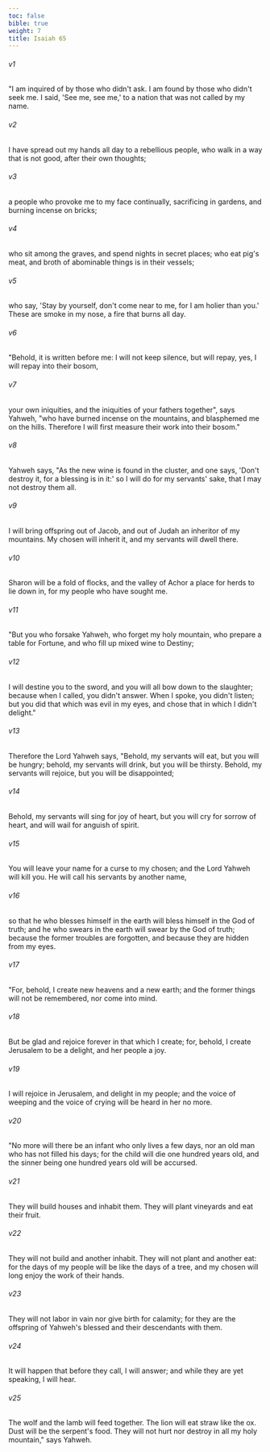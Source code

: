```yaml
---
toc: false
bible: true
weight: 7
title: Isaiah 65
---
```




###### v1 
"I am inquired of by those who didn't ask. I am found by those who didn't seek me. I said, 'See me, see me,' to a nation that was not called by my name. 

###### v2 
I have spread out my hands all day to a rebellious people, who walk in a way that is not good, after their own thoughts; 

###### v3 
a people who provoke me to my face continually, sacrificing in gardens, and burning incense on bricks; 

###### v4 
who sit among the graves, and spend nights in secret places; who eat pig's meat, and broth of abominable things is in their vessels; 

###### v5 
who say, 'Stay by yourself, don't come near to me, for I am holier than you.' These are smoke in my nose, a fire that burns all day. 

###### v6 
"Behold, it is written before me: I will not keep silence, but will repay, yes, I will repay into their bosom, 

###### v7 
your own iniquities, and the iniquities of your fathers together", says Yahweh, "who have burned incense on the mountains, and blasphemed me on the hills. Therefore I will first measure their work into their bosom." 

###### v8 
Yahweh says, "As the new wine is found in the cluster, and one says, 'Don't destroy it, for a blessing is in it:' so I will do for my servants' sake, that I may not destroy them all. 

###### v9 
I will bring offspring out of Jacob, and out of Judah an inheritor of my mountains. My chosen will inherit it, and my servants will dwell there. 

###### v10 
Sharon will be a fold of flocks, and the valley of Achor a place for herds to lie down in, for my people who have sought me. 

###### v11 
"But you who forsake Yahweh, who forget my holy mountain, who prepare a table for Fortune, and who fill up mixed wine to Destiny; 

###### v12 
I will destine you to the sword, and you will all bow down to the slaughter; because when I called, you didn't answer. When I spoke, you didn't listen; but you did that which was evil in my eyes, and chose that in which I didn't delight." 

###### v13 
Therefore the Lord Yahweh says, "Behold, my servants will eat, but you will be hungry; behold, my servants will drink, but you will be thirsty. Behold, my servants will rejoice, but you will be disappointed; 

###### v14 
Behold, my servants will sing for joy of heart, but you will cry for sorrow of heart, and will wail for anguish of spirit. 

###### v15 
You will leave your name for a curse to my chosen; and the Lord Yahweh will kill you. He will call his servants by another name, 

###### v16 
so that he who blesses himself in the earth will bless himself in the God of truth; and he who swears in the earth will swear by the God of truth; because the former troubles are forgotten, and because they are hidden from my eyes. 

###### v17 
"For, behold, I create new heavens and a new earth; and the former things will not be remembered, nor come into mind. 

###### v18 
But be glad and rejoice forever in that which I create; for, behold, I create Jerusalem to be a delight, and her people a joy. 

###### v19 
I will rejoice in Jerusalem, and delight in my people; and the voice of weeping and the voice of crying will be heard in her no more. 

###### v20 
"No more will there be an infant who only lives a few days, nor an old man who has not filled his days; for the child will die one hundred years old, and the sinner being one hundred years old will be accursed. 

###### v21 
They will build houses and inhabit them. They will plant vineyards and eat their fruit. 

###### v22 
They will not build and another inhabit. They will not plant and another eat: for the days of my people will be like the days of a tree, and my chosen will long enjoy the work of their hands. 

###### v23 
They will not labor in vain nor give birth for calamity; for they are the offspring of Yahweh's blessed and their descendants with them. 

###### v24 
It will happen that before they call, I will answer; and while they are yet speaking, I will hear. 

###### v25 
The wolf and the lamb will feed together. The lion will eat straw like the ox. Dust will be the serpent's food. They will not hurt nor destroy in all my holy mountain," says Yahweh.
